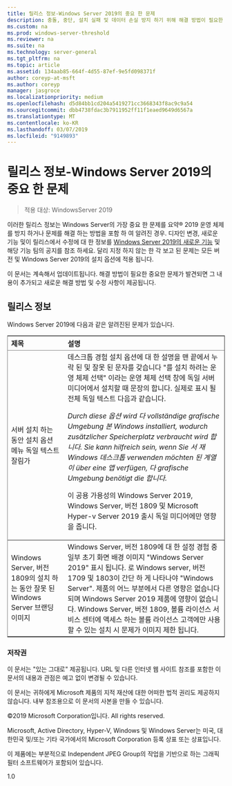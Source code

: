 ```yaml
---
title: 릴리스 정보-Windows Server 2019의 중요 한 문제
description: 충돌, 중단, 설치 실패 및 데이터 손실 방지 하기 위해 해결 방법이 필요한 중요 한 문제를 요약 합니다.
ms.custom: na
ms.prod: windows-server-threshold
ms.reviewer: na
ms.suite: na
ms.technology: server-general
ms.tgt_pltfrm: na
ms.topic: article
ms.assetid: 134aab85-664f-4d55-87ef-9e5fd098371f
author: coreyp-at-msft
ms.author: coreyp
manager: jasgroce
ms.localizationpriority: medium
ms.openlocfilehash: d5d84bb1cd204a5419271cc3668343f8ac9c9a54
ms.sourcegitcommit: dbb4738fdac3b7911952ff11f1eaed9649d6567a
ms.translationtype: MT
ms.contentlocale: ko-KR
ms.lasthandoff: 03/07/2019
ms.locfileid: "9149893"
---
```

# 릴리스 정보-Windows Server 2019의 중요 한 문제

>적용 대상: WindowsServer 2019

이러한 릴리스 정보는 Windows Server의 가장 중요 한 문제를 요약&reg; 2019 운영 체제를 방지 하거나 문제를 해결 하는 방법을 포함 하 여 알려진 경우. 디자인 변경, 새로운 기능 및이 릴리스에서 수정에 대 한 정보를 [Windows Server 2019의 새로운 기능](whats-new-19.md) 및 해당 기능 팀의 공지를 참조 하세요. 달리 지정 하지 않는 한 각 보고 된 문제는 모든 버전 및 Windows Server 2019의 설치 옵션에 적용 됩니다.  

이 문서는 계속해서 업데이트됩니다. 해결 방법이 필요한 중요한 문제가 발견되면 그 내용이 추가되고 새로운 해결 방법 및 수정 사항이 제공됩니다.  
  
## 릴리스 정보
Windows Server 2019에 다음과 같은 알려진된 문제가 있습니다. 
<table border="1" rules="rows">
  <thead align="left" valign="middle">
    <tr>
      <th>제목</th>
      <th>설명</th>
    </tr>
  </thead>
  <tbody align="left" valign="middle">
    <tr>
      <td>서버 설치 하는 동안 설치 옵션 메뉴 독일 텍스트 잘림가</td>
      <td>데스크톱 경험 설치 옵션에 대 한 설명을 맨 끝에서 누락 된 및 잘못 된 문자를 갖습니다 "를 설치 하려는 운영 체제 선택" 이라는 운영 체제 선택 창에 독일 서버 미디어에서 설치할 때 문장의 합니다. 실제로 표시 될 전체 독일 텍스트 다음과 같습니다.  
      <br/>
      <p><i>Durch diese 옵션 wird 다 vollständige grafische Umgebung 본 Windows installiert, wodurch zusätzlicher Speicherplatz verbraucht wird 합니다. Sie kann hilfreich sein, wenn Sie 서 재 Windows 데스크톱 verwenden möchten 된 계열이 über eine 앱 verfügen, 다 grafische Umgebung benötigt die 합니다.</i> </p>
      <p>이 공용 가용성의 Windows Server 2019, Windows Server, 버전 1809 및 Microsoft Hyper-v Server 2019 출시 독일 미디어에만 영향을 줍니다.</p></td>
    </tr>
    <tr>
      <td>Windows Server, 버전 1809의 설치 하는 동안 잘못 된 Windows Server 브랜딩 이미지  </td>
      <td>Windows Server, 버전 1809에 대 한 설정 경험 중 일부 초기 화면 배경 이미지 "Windows Server 2019" 표시 됩니다.  로 Windows server, 버전 1709 및 1803이 간단 하 게 나타나야 "Windows Server".  제품의 어느 부분에서 다른 영향은 없습니다 되며 Windows Server 2019 제품에 영향이 없습니다.  Windows Server, 버전 1809, 볼륨 라이선스 서비스 센터에 액세스 하는 볼륨 라이선스 고객에만 사용할 수 있는 설치 시 문제가 이미지 제한 됩니다.  
      </td>
    </tr>
  </tbody>
</table>


### 저작권  
이 문서는 "있는 그대로" 제공됩니다. URL 및 다른 인터넷 웹 사이트 참조를 포함한 이 문서의 내용과 관점은 예고 없이 변경될 수 있습니다.  

이 문서는 귀하에게 Microsoft 제품의 지적 재산에 대한 어떠한 법적 권리도 제공하지 않습니다. 내부 참조용으로 이 문서의 사본을 만들 수 있습니다.  

&copy;2019 Microsoft Corporation입니다. All rights reserved.  

Microsoft, Active Directory, Hyper-V, Windows 및 Windows Server는 미국, 대한민국 및/또는 기타 국가에서의 Microsoft Corporation 등록 상표 또는 상표입니다.  

이 제품에는 부분적으로 Independent JPEG Group의 작업을 기반으로 하는 그래픽 필터 소프트웨어가 포함되어 있습니다.  


1.0  
